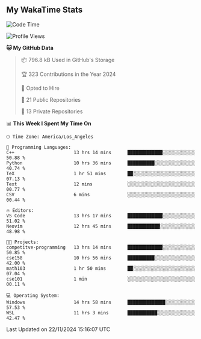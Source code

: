 ## My WakaTime Stats
<!--START_SECTION:waka-->
![Code Time](http://img.shields.io/badge/Code%20Time-160%20hrs%2014%20mins-blue)

![Profile Views](http://img.shields.io/badge/Profile%20Views-0-blue)

**🐱 My GitHub Data** 

> 📦 796.8 kB Used in GitHub's Storage 
 > 
> 🏆 323 Contributions in the Year 2024
 > 
> 💼 Opted to Hire
 > 
> 📜 21 Public Repositories 
 > 
> 🔑 13 Private Repositories 
 > 
📊 **This Week I Spent My Time On** 

```text
🕑︎ Time Zone: America/Los_Angeles

💬 Programming Languages: 
C++                      13 hrs 14 mins      █████████████░░░░░░░░░░░░   50.88 % 
Python                   10 hrs 36 mins      ██████████░░░░░░░░░░░░░░░   40.74 % 
TeX                      1 hr 51 mins        ██░░░░░░░░░░░░░░░░░░░░░░░   07.13 % 
Text                     12 mins             ░░░░░░░░░░░░░░░░░░░░░░░░░   00.77 % 
CSV                      6 mins              ░░░░░░░░░░░░░░░░░░░░░░░░░   00.44 % 

🔥 Editors: 
VS Code                  13 hrs 17 mins      █████████████░░░░░░░░░░░░   51.02 % 
Neovim                   12 hrs 45 mins      ████████████░░░░░░░░░░░░░   48.98 % 

🐱‍💻 Projects: 
competitve-programming   13 hrs 14 mins      █████████████░░░░░░░░░░░░   50.85 % 
cse158                   10 hrs 56 mins      ██████████░░░░░░░░░░░░░░░   42.00 % 
math103                  1 hr 50 mins        ██░░░░░░░░░░░░░░░░░░░░░░░   07.04 % 
cse101                   1 min               ░░░░░░░░░░░░░░░░░░░░░░░░░   00.11 % 

💻 Operating System: 
Windows                  14 hrs 58 mins      ██████████████░░░░░░░░░░░   57.53 % 
WSL                      11 hrs 3 mins       ███████████░░░░░░░░░░░░░░   42.47 % 
```


 Last Updated on 22/11/2024 15:16:07 UTC
<!--END_SECTION:waka-->
